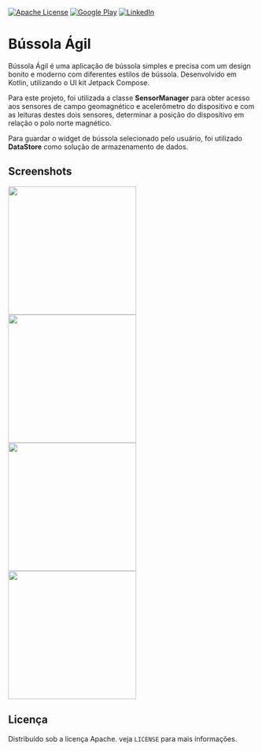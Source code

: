 
 [![Apache License][license-shield]][license-url] [![Google Play][googleplay-downloads-shield]][googleplay-url]
[![LinkedIn][linkedin-shield]][linkedin-url] 
# Bússola Ágil

Bússola Ágil é uma aplicação de bússola simples e precisa com um design bonito e moderno com diferentes estilos de bússola. Desenvolvido em Kotlin, utilizando o UI kit Jetpack Compose.

Para este projeto, foi utilizada a classe **SensorManager** para obter acesso aos sensores de campo geomagnético e acelerômetro do dispositivo e com as leituras destes dois sensores, determinar a posição do dispositivo em relação o polo norte magnético.

Para guardar o widget de bússola selecionado pelo usuário, foi utilizado **DataStore** como solução de armazenamento de dados.

## Screenshots
<p>
<a href="https://play.google.com/store/apps/details?id=com.playlab.bussolaagil" target="_blank">
<img width="260" src="https://i.imgur.com/ftZOjr4.gif"/>
<img width="260" src="https://i.imgur.com/UX9leiD.gif"/>
<img width="260" src="https://i.imgur.com/oFispGW.jpg"/>
<img width="260" src="https://i.imgur.com/P0teVQp.jpg"/>
</a>
</p>

## Licença
Distribuído sob a licença Apache. veja `LICENSE` para mais informações.

[linkedin-url]: https://www.linkedin.com/in/joao-pedro-de-freitas/
[linkedin-shield]: https://img.shields.io/badge/-LinkedIn-black.svg?style=for-the-badge&logo=linkedin&colorB=555
[license-shield]: https://img.shields.io/badge/License-Apache_2.0-blue.svg
[license-url]: https://github.com/joaoplay16/bussola-agil/blob/main/LICENSE.txt
[googleplay-downloads-shield]:https://PlayBadges.pavi2410.me/badge/downloads?id=com.playlab.bussolaagil
[googleplay-url]:https://play.google.com/store/apps/details?id=com.playlab.bussolaagil
